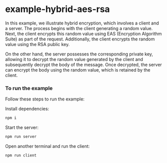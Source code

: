 # example-hybrid-aes-rsa

In this example, we illustrate hybrid encryption, which involves a client and a server. The process begins with the client generating a random value. Next, the client encrypts this random value using EAS (Encryption Algorithm Suite) as part of the request. Additionally, the client encrypts the random value using the RSA public key.

On the other hand, the server possesses the corresponding private key, allowing it to decrypt the random value generated by the client and subsequently decrypt the body of the message. Once decrypted, the server can encrypt the body using the random value, which is retained by the client.


### To run the example

Follow these steps to run the example:


Install dependencies:
````sh
npm i
````

Start the server:
````sh
npm run server
````

Open another terminal and run the client:

````sh
npm run client
````



